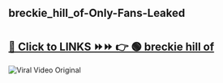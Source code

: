 
 ## breckie_hill_of-Only-Fans-Leaked

# <h2><a href="https://clipsfans.com/breckie_hill_of&ref=git">🔗 Click to LINKS ⏩⏩ 👉 🟢 breckie hill of </a></h2>

<a href="https://clipsfans.com/breckie_hill_of&ref=git" rel="nofollow" data-target="animated-image.originalLink"><img src="https://i.ibb.co.com/xMMVF88/686577567.gif" alt="Viral Video Original" style="max-width: 100%; display: inline-block;" data-target="animated-image.originalImage"></a>
